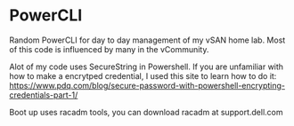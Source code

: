 # PowerCLI
Random PowerCLI for day to day management of my vSAN home lab.  Most of this code is influenced by many in the vCommunity.  

Alot of my code uses SecureString in Powershell.  If you are unfamiliar with how to make a encrytped credential, I used this site to learn how to do it: https://www.pdq.com/blog/secure-password-with-powershell-encrypting-credentials-part-1/

Boot up uses racadm tools, you can download racadm at support.dell.com
